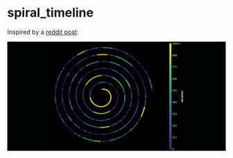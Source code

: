 # spiral_timeline

Inspired by a [reddit post](https://www.reddit.com/r/charts/comments/xxqwhq/how_do_i_do_this_better/):

![image](https://github.com/tvquizphd/spiral_timeline/raw/main/dark-spiral.png)



